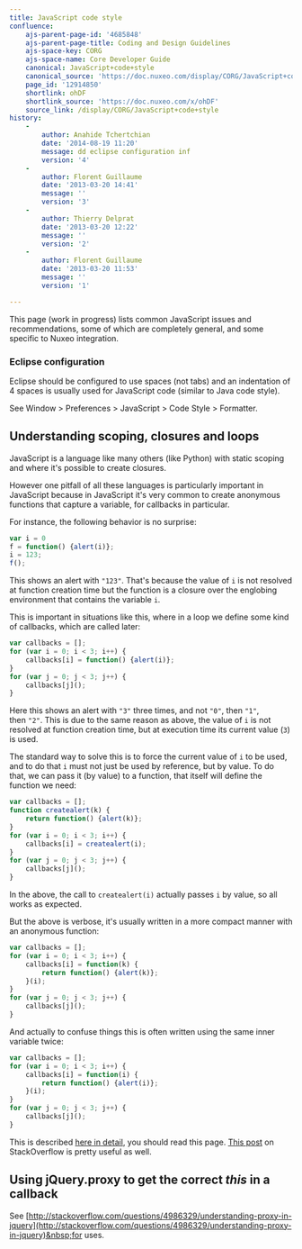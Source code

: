 ```yaml
---
title: JavaScript code style
confluence:
    ajs-parent-page-id: '4685848'
    ajs-parent-page-title: Coding and Design Guidelines
    ajs-space-key: CORG
    ajs-space-name: Core Developer Guide
    canonical: JavaScript+code+style
    canonical_source: 'https://doc.nuxeo.com/display/CORG/JavaScript+code+style'
    page_id: '12914850'
    shortlink: ohDF
    shortlink_source: 'https://doc.nuxeo.com/x/ohDF'
    source_link: /display/CORG/JavaScript+code+style
history:
    - 
        author: Anahide Tchertchian
        date: '2014-08-19 11:20'
        message: dd eclipse configuration inf
        version: '4'
    - 
        author: Florent Guillaume
        date: '2013-03-20 14:41'
        message: ''
        version: '3'
    - 
        author: Thierry Delprat
        date: '2013-03-20 12:22'
        message: ''
        version: '2'
    - 
        author: Florent Guillaume
        date: '2013-03-20 11:53'
        message: ''
        version: '1'

---
```

This page (work in progress) lists common JavaScript issues and recommendations, some of which are completely general, and some specific to Nuxeo integration.

### Eclipse configuration

Eclipse should be configured to use spaces (not tabs) and an indentation of 4 spaces is usually used for JavaScript code (similar to Java code style).

See Window > Preferences > JavaScript > Code Style > Formatter.

## Understanding scoping, closures and loops

JavaScript is a language like many others (like Python) with static scoping and where it's possible to create closures.

However one pitfall of all these languages is particularly important in JavaScript because in JavaScript it's very common to create anonymous functions that capture a variable, for callbacks in particular.

For instance, the following behavior is no surprise:

```javascript
var i = 0
f = function() {alert(i)};
i = 123;
f();
```

This shows an alert with `"123"`. That's because the value of&nbsp;`i` is not resolved at function creation time but the function is a closure over the englobing environment that contains the variable `i`.

This is important in situations like this, where in a loop we define some kind of callbacks, which are called later:

```javascript
var callbacks = [];
for (var i = 0; i < 3; i++) {
    callbacks[i] = function() {alert(i)};
}
for (var j = 0; j < 3; j++) {
    callbacks[j]();
}
```

Here this shows an alert with `"3"` three times, and not `"0"`, then&nbsp;`"1"`, then&nbsp;`"2"`. This is due to the same reason as above, the value of `i` is not resolved at function creation time, but at execution time its current value (`3`) is used.

The standard way to solve this is to force the current value of `i` to be used, and to do that `i` must not just be used by reference, but by value. To do that, we can pass it (by value) to a function, that itself will define the function we need:

```javascript
var callbacks = [];
function createalert(k) {
    return function() {alert(k)};
}
for (var i = 0; i < 3; i++) {
    callbacks[i] = createalert(i);
}
for (var j = 0; j < 3; j++) {
    callbacks[j]();
}
```

In the above, the call to&nbsp;`createalert(i)` actually passes `i` by value, so all works as expected.

But the above is verbose, it's usually written in a more compact manner with an anonymous function:

```javascript
var callbacks = [];
for (var i = 0; i < 3; i++) {
    callbacks[i] = function(k) {
        return function() {alert(k)};
    }(i);
}
for (var j = 0; j < 3; j++) {
    callbacks[j]();
}
```

And actually to confuse things this is often written using the same inner variable twice:

```javascript
var callbacks = [];
for (var i = 0; i < 3; i++) {
    callbacks[i] = function(i) {
        return function() {alert(i)};
    }(i);
}
for (var j = 0; j < 3; j++) {
    callbacks[j]();
}
```

This is described&nbsp;[here in detail](http://robertnyman.com/2008/10/09/explaining-javascript-scope-and-closures/), you should read this page.&nbsp;[This post](http://stackoverflow.com/questions/750486/javascript-closure-inside-loops-simple-practical-example) on StackOverflow is pretty useful as well.

## Using jQuery.proxy to get the correct&nbsp;_this_ in a callback

See&nbsp;[http://stackoverflow.com/questions/4986329/understanding-proxy-in-jquery](http://stackoverflow.com/questions/4986329/understanding-proxy-in-jquery)&nbsp;for uses.

&nbsp;

&nbsp;